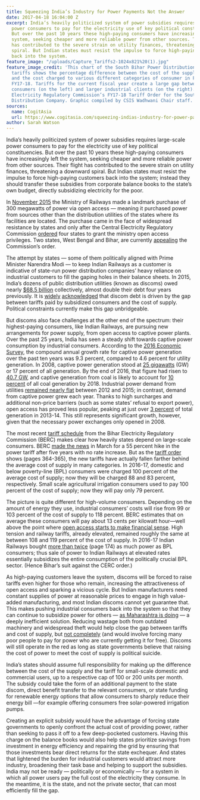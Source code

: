 ```yaml
---
title: Squeezing India’s Industry for Power Payments Not the Answer
date: 2017-04-18 16:04:00 Z
excerpt: India’s heavily politicized system of power subsidies requires large-scale
  power consumers to pay for the electricity use of key political constituencies.
  But over the past 10 years these high-paying consumers have increasingly left the
  system, seeking cheaper and more reliable power from other sources. Their flight
  has contributed to the severe strain on utility finances, threatening a downward
  spiral. But Indian states must resist the impulse to force high-paying customers
  back into the system.
feature_image: "/uploads/Capture_Tariffs2-1024x821%20(1).jpg"
feature_image_credit: 'This chart of the South Bihar Power Distribution Company’s
  tariffs shows the percentage difference between the cost of the supply of power
  and the cost charged to various different categories of consumer in FY16-17 and
  FY17-18. Tariffs for the current fiscal year create a large gap between smaller
  consumers (on the left) and larger industrial clients (on the right). Source: Bihar
  Electricity Regulatory Commission’s FY17-18 Tariff Order for the South Bihar Power
  Distribution Company. Graphic compiled by CSIS Wadhwani Chair staff.'
sources:
  name: CogitAsia
  url: https://www.cogitasia.com/squeezing-indias-industry-for-power-payments-not-the-answer/?utm_source=CSIS+All&utm_campaign=0b1c809846-EMAIL_CAMPAIGN_2017_03_04&utm_medium=email&utm_term=0_f326fc46b6-0b1c809846-
author: Sarah Watson
---
```


India’s heavily politicized system of power subsidies requires large-scale power consumers to pay for the electricity use of key political constituencies. But over the past 10 years these high-paying consumers have increasingly left the system, seeking cheaper and more reliable power from other sources. Their flight has contributed to the severe strain on utility finances, threatening a downward spiral. But Indian states must resist the impulse to force high-paying customers back into the system; instead they should transfer these subsidies from corporate balance books to the state’s own budget, directly subsidizing electricity for the poor.

In [November 2015](http://pib.nic.in/newsite/PrintRelease.aspx?relid=131923) the Ministry of Railways made a landmark purchase of 300 megawatts of power via open access — meaning it purchased power from sources other than the distribution utilities of the states where its facilities are located. The purchase came in the face of widespread resistance by states and only after the Central Electricity Regulatory Commission [ordered](http://www.cercind.gov.in/2015/orders/SO197N.pdf) four states to grant the ministry open access privileges. Two states, West Bengal and Bihar, are currently [appealing](http://www.kseboa.org/news/bihar-bengal-challenge-cercs-order-allowing-indian-railways-to-procure-electricity-from-others-17114447.html) the Commission’s order.

The attempt by states — some of them politically aligned with Prime Minister Narendra Modi — to keep Indian Railways as a customer is indicative of state-run power distribution companies’ heavy reliance on industrial customers to fill the gaping holes in their balance sheets. In 2015, India’s dozens of public distribution utilities (known as discoms) owed nearly [$68.5 billion](https://www.crisil.com/pdf/ratings/crisil-insight-power-sector-compendium.pdf) collectively, almost double their debt four years previously. It is [widely](http://indiabudget.gov.in/budget2016-2017/es2015-16/echapvol1-11.pdf) [acknowledged](https://openknowledge.worldbank.org/bitstream/handle/10986/18726/889060PUB0978100Box385252B00PUBLIC0.pdf) that discom debt is driven by the gap between tariffs paid by subsidized consumers and the cost of supply. Political constraints currently make this gap unbridgeable.

But discoms also face challenges at the other end of the spectrum: their highest-paying consumers, like Indian Railways, are pursuing new arrangements for power supply, from open access to captive power plants. Over the past 25 years, India has seen a steady shift towards captive power consumption by industrial consumers. According to the [2016 Economic Survey](http://indiabudget.gov.in/budget2016-2017/es2015-16/echapvol1-11.pdf), the compound annual growth rate for captive power generation over the past ten years was 9.3 percent, compared to 4.6 percent for utility generation. In 2008, captive power generation stood at [25 gigawatts](http://www.idfc.com/pdf/report/Chapter-12.pdf) (GW) or 17 percent of all generation. By the end of 2016, that figure had risen to [40.7 GW](http://cea.nic.in/reports/monthly/executivesummary/2017/exe_summary-02.pdf), and captive generation from coal is likely to account for [10 percent](https://www.crisil.com/pdf/ratings/crisil-insight-power-sector-compendium.pdf) of all coal generation by 2018. Industrial power demand from utilities [remained nearly flat](http://indiabudget.gov.in/budget2016-2017/es2015-16/echapvol1-11.pdf) between 2012 and 2015; in contrast, demand from captive power grew each year. Thanks to high surcharges and additional non-price barriers (such as some states’ refusal to export power), open access has proved less popular, peaking at just over [3 percent](http://indiabudget.gov.in/budget2016-2017/es2015-16/echapvol1-11.pdf) of total generation in 2013-14. This still represents significant growth, however, given that the necessary power exchanges only opened in 2008.

The most recent [tariff schedule](http://berc.co.in/publice-notice/1139-press-release-tariff-order-fy-2017-18-hindi-english) from the Bihar Electricity Regulatory Commission (BERC) makes clear how heavily states depend on large-scale consumers. BERC [made the news](http://www.hindustantimes.com/india-news/55-increase-in-bihar-power-tariff-from-apr-1/story-uZF2x5pX7xauEysMDGN6aL.html) in March for a 55 percent hike in the power tariff after five years with no rate increase. But as the [tariff order](http://berc.co.in/orders/tariff/distribution/sbpdcl/1142-tariff-order-of-sbpdcl-for-fy-2017-18) shows (pages 364-365), the new tariffs have actually fallen farther behind the average cost of supply in many categories. In 2016-17, domestic and below poverty-line (BPL) consumers were charged 100 percent of the average cost of supply; now they will be charged 88 and 83 percent, respectively. Small scale agricultural irrigation consumers used to pay 100 percent of the cost of supply; now they will pay only 79 percent.

The picture is quite different for high-volume consumers. Depending on the amount of energy they use, industrial consumers’ costs will rise from 99 or 103 percent of the cost of supply to 118 percent. BERC estimates that on average these consumers will pay about 13 cents per kilowatt hour—well above the point where [open access starts to make financial sense](http://www.business-standard.com/article/economy-policy/consumers-shifting-to-power-purchase-through-open-access-116042000240_1.html). High tension and railway tariffs, already elevated, remained roughly the same at between 108 and 119 percent of the cost of supply. In 2016-17 Indian Railways bought [more than twice](http://berc.co.in/orders/tariff/distribution/sbpdcl/1142-tariff-order-of-sbpdcl-for-fy-2017-18) (page 174) as much power as BPL consumers; thus sale of power to Indian Railways at elevated rates essentially subsidizes the entire consumption of the politically crucial BPL sector. (Hence Bihar’s suit against the CERC order.) 

As high-paying customers leave the system, discoms will be forced to raise tariffs even higher for those who remain, increasing the attractiveness of open access and sparking a vicious cycle. But Indian manufacturers need constant supplies of power at reasonable prices to engage in high value-added manufacturing, and most Indian discoms cannot yet guarantee that. This makes pushing industrial consumers back into the system so that they can continue to subsidize power for others — [as Maharashtra is doing](http://energy.economictimes.indiatimes.com/news/power/35-open-access-companies-return-to-maharashtra-power-discoms-fold/56979642) — a deeply inefficient solution. Reducing wastage both from outdated machinery and widespread theft would help close the gap between tariffs and cost of supply, but [not completely](http://www.business-standard.com/article/economy-policy/consumers-shifting-to-power-purchase-through-open-access-116042000240_1.html) (and would involve forcing many poor people to pay for power who are currently getting it for free). Discoms will still operate in the red as long as state governments believe that raising the cost of power to meet the cost of supply is political suicide.

India’s states should assume full responsibility for making up the difference between the cost of the supply and the tariff for small-scale domestic and commercial users, up to a respective cap of 100 or 200 units per month. The subsidy could take the form of an additional payment to the state discom, direct benefit transfer to the relevant consumers, or state funding for renewable energy options that allow consumers to sharply reduce their energy bill —for example offering consumers free solar-powered irrigation pumps.

Creating an explicit subsidy would have the advantage of forcing state governments to openly confront the actual cost of providing power, rather than seeking to pass it off to a few deep-pocketed customers. Having this charge on the balance books would also help states prioritize savings from investment in energy efficiency and repairing the grid by ensuring that those investments bear direct returns for the state exchequer. And states that lightened the burden for industrial customers would attract more industry, broadening their task base and helping to support the subsidies. India may not be ready — politically or economically — for a system in which all power users pay the full cost of the electricity they consume. In the meantime, it is the state, and not the private sector, that can most efficiently fill the gap.